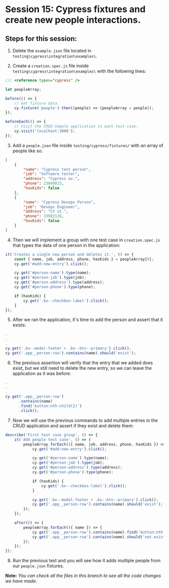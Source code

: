 # Session 15: Cypress fixtures and create new people interactions.

## Steps for this session:

1. Delete the `example.json` file located in `testing\cypress\integration\examples\`.

2. Create a `creation.spec.js` file inside `testing\cypress\integration\examples\` with the following lines:

```js
/// <reference types="cypress" />

let peopleArray;

before(() => {
	// Get fixture data.
	cy.fixture('people').then((people) => (peopleArray = people));
});

beforeEach(() => {
	// Visit the CRUD-Sample application in each test case.
	cy.visit('localhost:3000');
});
```

3. Add a `people.json` file inside `testing/cypress/fixtures/` with an array of people like so:

```json
[
	{
		"name": "Cypress test person",
		"job": "Software tester",
		"address": "Cypress av.",
		"phone": 23840823,
		"hasKids": false
	},
	{
		"name": "Cypress Devops Person",
		"job": "Devops Engineer",
		"address": "CY st.",
		"phone": 33982138,
		"hasKids": false
	}
]
```

4. Then we will implement a group with one test case in `creation.spec.js` that types the data of one person in the application:

```js
it('Creates a single new person and deletes it.', () => {
	const { name, job, address, phone, hasKids } = peopleArray[0];
	cy.get('#add-new-entry').click();

	cy.get('#person-name').type(name);
	cy.get('#person-job').type(job);
	cy.get('#person-address').type(address);
	cy.get('#person-phone').type(phone);

	if (hasKids) {
		cy.get('.bx--checkbox-label').click();
	}
});
```

5. After we ran the application, it's time to add the person and assert that it exists:

```js
.
.
.
cy.get('.bx--modal-footer > .bx--btn--primary').click();
cy.get('.app__person-row').contains(name).should('exist');
```

6. The previous assertion will verify that the entry that we added does exist, but we still need to delete the new entry, so we can leave the application as it was before:

```js
.
.
.
cy.get('.app__person-row')
      .contains(name)
      .find('button:nth-child(2)')
      .click();
```

7. Now we will use the previous commands to add multiple entries in the CRUD application and assert if they exist and delete them:

```js
describe('First test case group', () => {
	it('Add people test case', () => {
		peopleArray.forEach(({ name, job, address, phone, hasKids }) => {
			cy.get('#add-new-entry').click();

			cy.get('#person-name').type(name);
			cy.get('#person-job').type(job);
			cy.get('#person-address').type(address);
			cy.get('#person-phone').type(phone);

			if (hasKids) {
				cy.get('.bx--checkbox-label').click();
			}

			cy.get('.bx--modal-footer > .bx--btn--primary').click();
			cy.get('.app__person-row').contains(name).should('exist');
		});
	});

	after(() => {
		peopleArray.forEach(({ name }) => {
			cy.get('.app__person-row').contains(name).find('button:nth-child(2)').click();
			cy.get('.app__person-row').contains(name).should('not.exist');
		});
	});
});
```

8. Run the previous test and you will see how it adds multiple people from our `people.json` fixtures.

**Note:** _You can check all the files in this branch to see all the code changes we have made._
